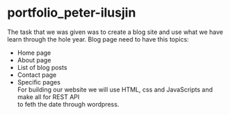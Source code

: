 # portfolio_peter-ilusjin
<!-- wp:paragraph -->
<p>The task that we was given was to create a blog site and use what we have learn through the hole year. Blog page need to have this topics:</p>
<!-- /wp:paragraph -->

<!-- wp:list -->
<ul><li>Home page</li><li>About page</li><li>List of blog posts</li><li>Contact page</li><li>Specific pages<br>For building our website we will use HTML, css and JavaScripts and make all for REST API<br>to feth the date through wordpress.</li></ul>
<!-- /wp:list -->
